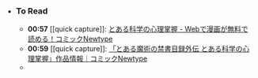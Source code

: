 - ### To Read
	- **00:57** [[quick capture]]:  [とある科学の心理掌握 - Webで漫画が無料で読める！コミックNewtype](https://comic.webnewtype.com/contents/mentalout/)
	- **00:59** [[quick capture]]:  [「とある魔術の禁書目録外伝 とある科学の心理掌握」作品情報｜コミックNewtype](https://web-ace.jp/comicnewtype/contents/548/)
	-